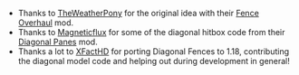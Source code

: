 + Thanks to [TheWeatherPony](https://www.curseforge.com/members/theweatherpony) for the original idea with their [Fence Overhaul](https://www.curseforge.com/minecraft/mc-mods/fence-overhaul) mod.
+ Thanks to [Magneticflux](https://www.curseforge.com/members/magneticflux_) for some of the diagonal hitbox code from their [Diagonal Panes](https://www.curseforge.com/minecraft/mc-mods/diagonal-panes) mod.
+ Thanks a lot to [XFactHD](https://www.curseforge.com/members/xfacthd) for porting Diagonal Fences to 1.18, contributing the diagonal model code and helping out during development in general!
